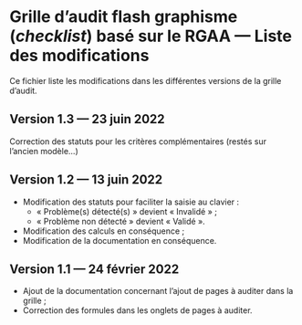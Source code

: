 # Grille d’audit flash graphisme (*checklist*) basé sur le RGAA — Liste des modifications

Ce fichier liste les modifications dans les différentes versions de la grille d’audit.

## Version 1.3 — 23 juin 2022

Correction des statuts pour les critères complémentaires (restés sur l’ancien modèle…)

## Version 1.2 — 13 juin 2022

- Modification des statuts pour faciliter la saisie au clavier :
    - « Problème(s) détecté(s) » devient « Invalidé » ;
    - « Problème non détecté » devient « Validé ».
- Modification des calculs en conséquence ;
- Modification de la documentation en conséquence.

## Version 1.1 — 24 février 2022

- Ajout de la documentation concernant l’ajout de pages à auditer dans la grille ;
- Correction des formules dans les onglets de pages à auditer.
